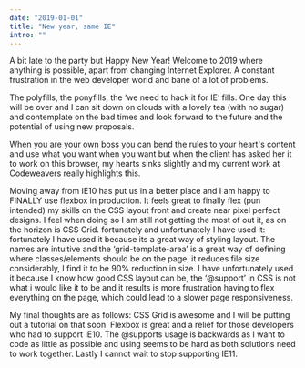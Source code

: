 ```yaml
---
date: "2019-01-01"
title: "New year, same IE"
intro: ""
---
```


A bit late to the party but Happy New Year! Welcome to 2019 where anything is possible, apart from changing Internet
Explorer. A constant frustration in the web developer world and bane of a lot of problems.

The polyfills, the ponyfills, the ‘we need to hack it for IE’ fills. One day this will be over and I can sit down on
clouds with a lovely tea (with no sugar) and contemplate on the bad times and look forward to the future and the
potential of using new proposals.

When you are your own boss you can bend the rules to your heart's content and use what you want when you want but when
the client has asked her it to work on this browser, my hearts sinks slightly and my current work at Codeweavers really
highlights this.

Moving away from IE10 has put us in a better place and I am happy to FINALLY use flexbox in production. It feels great
to finally flex (pun intended) my skills on the CSS layout front and create near pixel perfect designs. I feel when
doing so I am still not getting the most of out it, as on the horizon is CSS Grid. fortunately and unfortunately I have
used it: fortunately I have used it because its a great way of styling layout. The names are intuitive and the
‘grid-template-area’ is a great way of defining where classes/elements should be on the page, it reduces file size
considerably, I find it to be 90% reduction in size. I have unfortunately used it because I know how good CSS layout can
be, the ‘@support’ in CSS is not what i would like it to be and it results is more frustration having to flex everything
on the page, which could lead to a slower page responsiveness.

My final thoughts are as follows: CSS Grid is awesome and I will be putting out a tutorial on that soon. Flexbox is
great and a relief for those developers who had to support IE10. The @supports usage is backwards as I want to code as
little as possible and using seems to be hard as both solutions need to work together. Lastly I cannot wait to stop
supporting IE11.
